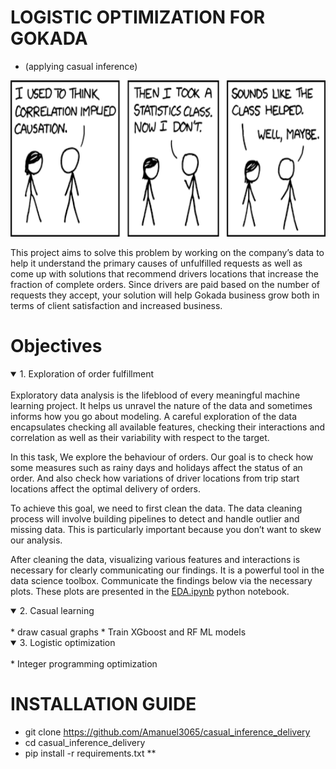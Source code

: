 # LOGISTIC OPTIMIZATION FOR GOKADA
* (applying casual inference)

<img src="/data/xkcd_causation.png" alt="isolated" width="1000" height="250"/>

This project aims to solve this problem by working on the company’s data to help it understand the primary causes of unfulfilled requests as well as come up with solutions that recommend drivers locations that increase the fraction of complete orders. Since drivers are paid based on the number of requests they accept, your solution will help Gokada business grow both in terms of client satisfaction and increased business.

# Objectives

<details open>
<summary> 1. Exploration of order fulfillment</summary>
<br>
 Exploratory data analysis is the lifeblood of every meaningful machine learning project. It helps us unravel the nature of the data and sometimes informs how you go about modeling. A careful exploration of the data encapsulates checking all available features, checking their interactions and correlation as well as their variability with respect to the target. 

 In this task, We explore the behaviour of orders. Our goal is to check how some measures such as rainy days and holidays affect the status of an order. And also check how variations of driver locations from trip start locations affect the optimal delivery of orders. 

 To achieve this goal, we need to first clean the data. The data cleaning process will involve building pipelines to detect and handle outlier and missing data. This is particularly important because you don’t want to skew our analysis. 

 After cleaning the data, visualizing various features and interactions is necessary for clearly communicating our findings. It is a powerful tool in the data science toolbox. Communicate the findings below via the necessary plots. These plots are presented in the [EDA.ipynb](https://github.com/Amanuel3065/causal_inference_delivery/blob/main/notebooks/EDA.ipynb) python notebook.

</details>

<details open>
<summary> 2. Casual learning</summary>
<br>
* draw casual graphs
* Train XGboost and RF ML models
</details>

<details open>
<summary> 3. Logistic optimization</summary>
<br>
* Integer programming optimization
</details>

# INSTALLATION GUIDE
* git clone https://github.com/Amanuel3065/casual_inference_delivery
* cd casual_inference_delivery
* pip install -r requirements.txt
**
